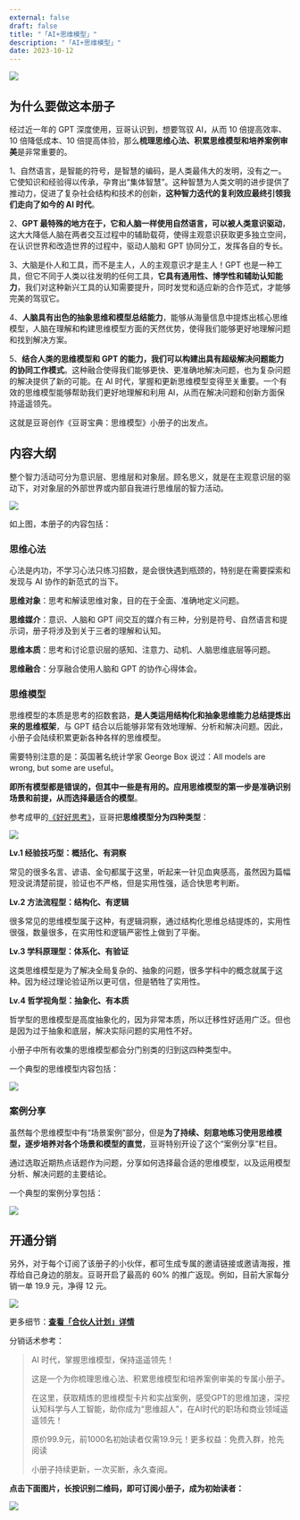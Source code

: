```yaml
---
external: false
draft: false
title: "「AI+思维模型」"
description: "「AI+思维模型」"
date: 2023-10-12
---
```


![](https://obsidian-img-bed.oss-cn-hangzhou.aliyuncs.com/img/%E8%8E%B7%E5%BE%97%E7%B2%BE%E7%82%BC%E7%9A%84%E6%80%9D%E7%BB%B4%E6%A8%A1%E5%9E%8B%E5%8D%A1%E7%89%87%E5%92%8C%E5%AE%9E%E6%88%98%E6%A1%88%E4%BE%8B%EF%BC%8C%E6%84%9F%E5%8F%97%20GPT%20%E7%9A%84%E6%80%9D%E7%BB%B4%E5%8A%A0%E9%80%9F%E3%80%82%E6%B7%B1%E6%8C%96%E8%AE%A4%E7%9F%A5%E7%A7%91%E5%AD%A6%E4%B8%8E%E4%BA%BA%E5%B7%A5%E6%99%BA%E8%83%BD%EF%BC%8C%E5%8A%A9%E4%BD%A0%E6%88%90%E4%B8%BA%E2%80%9C%E6%80%9D%E7%BB%B4%E8%B6%85%E4%BA%BA%E2%80%9D%EF%BC%8C%E5%9C%A8%20AI%20%E6%97%B6%E4%BB%A3%E7%9A%84%E8%81%8C%E5%9C%BA%E5%92%8C%E5%95%86%E4%B8%9A%E9%A2%86%E5%9F%9F%E9%81%A5%E9%81%A5%E9%A2%86%E5%85%88%EF%BC%81%20(2).png)

## 为什么要做这本册子

经过近一年的 GPT 深度使用，豆哥认识到，想要驾驭 AI，从而 10 倍提高效率、10 倍降低成本、10 倍提高体验，那么**梳理思维心法、积累思维模型和培养案例审美**是非常重要的。

1、自然语言，是智能的符号，是智慧的编码，是人类最伟大的发明，没有之一。它使知识和经验得以传承，孕育出“集体智慧”。这种智慧为人类文明的进步提供了推动力，促进了复杂社会结构和技术的创新，**这种智力迭代的复利效应最终引领我们走向了如今的 AI 时代**。

2、**GPT 最特殊的地方在于，它和人脑一样使用自然语言，可以被人类意识驱动**，这大大降低人脑在两者交互过程中的辅助载荷，使得主观意识获取更多独立空间，在认识世界和改造世界的过程中，驱动人脑和 GPT 协同分工，发挥各自的专长。

3、大脑是仆人和工具，而不是主人，人的主观意识才是主人！GPT 也是一种工具，但它不同于人类以往发明的任何工具，**它具有通用性、博学性和辅助认知能力**，我们对这种新兴工具的认知需要提升，同时发觉和适应新的合作范式，才能够完美的驾驭它。

4、**人脑具有出色的抽象思维和模型总结能力**，能够从海量信息中提炼出核心思维模型，人脑在理解和构建思维模型方面的天然优势，使得我们能够更好地理解问题和找到解决方案。

5、**结合人类的思维模型和 GPT 的能力，我们可以构建出具有超级解决问题能力的协同工作模式**。这种融合使得我们能够更快、更准确地解决问题，也为复杂问题的解决提供了新的可能。在 AI 时代，掌握和更新思维模型变得至关重要。一个有效的思维模型能够帮助我们更好地理解和利用 AI，从而在解决问题和创新方面保持遥遥领先。

这就是豆哥创作《豆哥宝典：思维模型》小册子的出发点。

## 内容大纲

整个智力活动可分为意识层、思维层和对象层。顾名思义，就是在主观意识层的驱动下，对对象层的外部世界或内部自我进行思维层的智力活动。

![](https://obsidian-img-bed.oss-cn-hangzhou.aliyuncs.com/img/20231012150051.png)

如上图，本册子的内容包括：
### 思维心法

心法是内功，不学习心法只练习招数，是会很快遇到瓶颈的，特别是在需要探索和发现与 AI 协作的新范式的当下。

**思维对象**：思考和解读思维对象，目的在于全面、准确地定义问题。

**思维媒介**：意识、人脑和 GPT 间交互的媒介有三种，分别是符号、自然语言和提示词，册子将涉及到关于三者的理解和认知。

**思维本质**：思考和讨论意识层的感知、注意力、动机、人脑思维底层等问题。

**思维融合**：分享融合使用人脑和 GPT 的协作心得体会。

### 思维模型

思维模型的本质是思考的招数套路，**是人类运用结构化和抽象思维能力总结提炼出来的思维框架**，与 GPT 结合以后能够非常有效地理解、分析和解决问题。因此，小册子会陆续积累更新各种各样的思维模型。

需要特别注意的是：英国著名统计学家 George Box 说过：All models are wrong, but some are useful。

**即所有模型都是错误的，但其中一些是有用的。应用思维模型的第一步是准确识别场景和前提，从而选择最适合的模型**。

参考成甲的[《好好思考》](https://book.douban.com/subject/34863179)，豆哥把**思维模型分为四种类型**：

![](https://obsidian-img-bed.oss-cn-hangzhou.aliyuncs.com/img/20231012155804.png)

**Lv.1 经验技巧型：概括化、有洞察**

常见的很多名言、谚语、金句都属于这里，听起来一针见血爽感高，虽然因为篇幅短没说清楚前提，验证也不严格，但是实用性强，适合快思考判断。

**Lv.2 方法流程型：结构化、有逻辑**

很多常见的思维模型属于这种，有逻辑洞察，通过结构化思维总结提炼的，实用性很强，数量很多，在实用性和逻辑严密性上做到了平衡。

**Lv.3 学科原理型：体系化、有验证**

这类思维模型是为了解决全局复杂的、抽象的问题，很多学科中的概念就属于这种。因为经过理论验证所以更可信，但是牺牲了实用性。

**Lv.4 哲学视角型：抽象化、有本质**

哲学型的思维模型是高度抽象化的，因为非常本质，所以迁移性好适用广泛。但也是因为过于抽象和底层，解决实际问题的实用性不好。

小册子中所有收集的思维模型都会分门别类的归到这四种类型中。

一个典型的思维模型内容包括：

![](https://obsidian-img-bed.oss-cn-hangzhou.aliyuncs.com/img/20231012165746.png)

### 案例分享

虽然每个思维模型中有“场景案例”部分，但是**为了持续、刻意地练习使用思维模型，逐步培养对各个场景和模型的直觉**，豆哥特别开设了这个“案例分享”栏目。

通过选取近期热点话题作为问题，分享如何选择最合适的思维模型，以及运用模型分析、解决问题的主要结论。

一个典型的案例分享包括：

![](https://obsidian-img-bed.oss-cn-hangzhou.aliyuncs.com/img/20231012170032.png)

## 开通分销

另外，对于每个订阅了该册子的小伙伴，都可生成专属的邀请链接或邀请海报，推荐给自己身边的朋友。豆哥开启了最高的 60% 的推广返现。例如，目前大家每分销一单 19.9 元，净得 12 元。

![](https://obsidian-img-bed.oss-cn-hangzhou.aliyuncs.com/img/20231012163935.png)

更多细节：[**查看「合伙人计划」详情**](https://help.xiaobot.net/partner.html)

分销话术参考：

> AI 时代，掌握思维模型，保持遥遥领先！
> 
> 这是一个为你梳理思维心法、积累思维模型和培养案例审美的专属小册子。
> 
> 在这里，获取精炼的思维模型卡片和实战案例，感受GPT的思维加速，深挖认知科学与人工智能，助你成为“思维超人”，在AI时代的职场和商业领域遥遥领先！
> 
> 原价99.9元，前1000名初始读者仅需19.9元！更多权益：免费入群，抢先阅读
> 
> 小册子持续更新，一次买断，永久查阅。

**点击下面图片，长按识别二维码，即可订阅小册子，成为初始读者：**

![](https://obsidian-img-bed.oss-cn-hangzhou.aliyuncs.com/img/%E8%8E%B7%E5%BE%97%E7%B2%BE%E7%82%BC%E7%9A%84%E6%80%9D%E7%BB%B4%E6%A8%A1%E5%9E%8B%E5%8D%A1%E7%89%87%E5%92%8C%E5%AE%9E%E6%88%98%E6%A1%88%E4%BE%8B%EF%BC%8C%E6%84%9F%E5%8F%97%20GPT%20%E7%9A%84%E6%80%9D%E7%BB%B4%E5%8A%A0%E9%80%9F%E3%80%82%E6%B7%B1%E6%8C%96%E8%AE%A4%E7%9F%A5%E7%A7%91%E5%AD%A6%E4%B8%8E%E4%BA%BA%E5%B7%A5%E6%99%BA%E8%83%BD%EF%BC%8C%E5%8A%A9%E4%BD%A0%E6%88%90%E4%B8%BA%E2%80%9C%E6%80%9D%E7%BB%B4%E8%B6%85%E4%BA%BA%E2%80%9D%EF%BC%8C%E5%9C%A8%20AI%20%E6%97%B6%E4%BB%A3%E7%9A%84%E8%81%8C%E5%9C%BA%E5%92%8C%E5%95%86%E4%B8%9A%E9%A2%86%E5%9F%9F%E9%81%A5%E9%81%A5%E9%A2%86%E5%85%88%EF%BC%81%20(2).png)